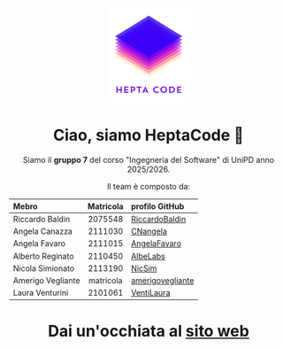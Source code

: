 <div align="center">

<img src="logo.svg" alt="logo HeptaCode" width="150"/> 

  # Ciao, siamo HeptaCode 👋
  
  Siamo il **gruppo 7** del corso "Ingegneria del Software" di UniPD anno 2025/2026.
  
  Il team è composto da:

  | Mebro            | Matricola | profilo GitHub  |
  | :---             | :---:     | :---           |
  | Riccardo Baldin  | 2075548 | [RiccardoBaldin](https://github.com/RiccardoBaldin)  |
  | Angela Canazza   | 2111030 | [CNangela](https://github.com/CNangela)        |
  | Angela Favaro    | 2111015 | [AngelaFavaro](https://github.com/AngelaFavaro)    |
  | Alberto Reginato | 2110450 | [AlbeLabs](https://github.com/AlbeLabs)           |
  | Nicola Simionato | 2113190 | [NicSim](https://github.com/Astrubale023)          |
  | Amerigo Vegliante| matricola | [amerigovegliante](https://github.com/amerigovegliante)|
  | Laura Venturini  | 2101061 | [VentiLaura](https://github.com/VentiLaura)      |
  
  # Dai un'occhiata al [sito web](https://heptacode-unipd.github.io/)
  
</div>
